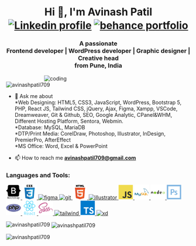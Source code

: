 <h1 align="center">Hi 👋, I'm Avinash Patil 
    <a href="https://www.linkedin.com/in/avinash-patil-78a1a27b/" target="_blank" >
        <img align="center" src="https://raw.githubusercontent.com/rahuldkjain/github-profile-readme-generator/master/src/images/icons/Social/linked-in-alt.svg" alt="Linkedin profile" height="15" width="15" /></a> 
    <a href="https://www.behance.net/avinashpatil" target="_blank" >
  <img align="center" src="https://raw.githubusercontent.com/rahuldkjain/github-profile-readme-generator/master/src/images/icons/Social/behance.svg" alt="behance portfolio" height="15" width="15" />
</a>
</h1>
<h3 align="center">A passionate <br>Frontend developer | WordPress developer | Graphic designer | Creative head <br/>from Pune, India</h3>
<img align="right" alt="coding" width="400" src="https://cdn.dribbble.com/users/1162077/screenshots/3848914/programmer.gif">

<p align="left"> <img src="https://komarev.com/ghpvc/?username=avinashpatil709&label=Profile%20views&color=0e75b6&style=flat" alt="avinashpatil709" /> </p>

- 💬 Ask me about <br/> *Web Designing: HTML5, CSS3, JavaScript, WordPress, Bootstrap 5, PHP, React JS, Tailwind CSS, jQuery, Ajax, Figma, Xampp, VSCode, Dreamweaver, Git & Github, SEO, Google Analytic, CPanel&WHM, Different Hosting Platform, Sentora, Webmin. <br/> *Database: MySQL, MariaDB <br/> *DTP/Print Media: CorelDraw, Photoshop, Illustrator, InDesign, PremierPro, AfterEffect <br/> *MS Office: Word, Excel & PowerPoint

- 📫 How to reach me **avinashpatil709@gmail.com** 
</p>



<h3 align="left">Languages and Tools:</h3>
<p align="left"> <a href="https://getbootstrap.com" target="_blank" rel="noreferrer"> <img src="https://raw.githubusercontent.com/devicons/devicon/master/icons/bootstrap/bootstrap-plain-wordmark.svg" alt="bootstrap" width="40" height="40"/> </a> <a href="https://www.w3schools.com/css/" target="_blank" rel="noreferrer"> <img src="https://raw.githubusercontent.com/devicons/devicon/master/icons/css3/css3-original-wordmark.svg" alt="css3" width="40" height="40"/> </a> <a href="https://www.figma.com/" target="_blank" rel="noreferrer"> <img src="https://www.vectorlogo.zone/logos/figma/figma-icon.svg" alt="figma" width="40" height="40"/> </a> <a href="https://git-scm.com/" target="_blank" rel="noreferrer"> <img src="https://www.vectorlogo.zone/logos/git-scm/git-scm-icon.svg" alt="git" width="40" height="40"/> </a> <a href="https://www.w3.org/html/" target="_blank" rel="noreferrer"> <img src="https://raw.githubusercontent.com/devicons/devicon/master/icons/html5/html5-original-wordmark.svg" alt="html5" width="40" height="40"/> </a> <a href="https://www.adobe.com/in/products/illustrator.html" target="_blank" rel="noreferrer"> <img src="https://www.vectorlogo.zone/logos/adobe_illustrator/adobe_illustrator-icon.svg" alt="illustrator" width="40" height="40"/> </a> <a href="https://developer.mozilla.org/en-US/docs/Web/JavaScript" target="_blank" rel="noreferrer"> <img src="https://raw.githubusercontent.com/devicons/devicon/master/icons/javascript/javascript-original.svg" alt="javascript" width="40" height="40"/> </a> <a href="https://www.mysql.com/" target="_blank" rel="noreferrer"> <img src="https://raw.githubusercontent.com/devicons/devicon/master/icons/mysql/mysql-original-wordmark.svg" alt="mysql" width="40" height="40"/> </a> <a href="https://nodejs.org" target="_blank" rel="noreferrer"> <img src="https://raw.githubusercontent.com/devicons/devicon/master/icons/nodejs/nodejs-original-wordmark.svg" alt="nodejs" width="40" height="40"/> </a> <a href="https://www.photoshop.com/en" target="_blank" rel="noreferrer"> <img src="https://raw.githubusercontent.com/devicons/devicon/master/icons/photoshop/photoshop-line.svg" alt="photoshop" width="40" height="40"/> </a> <a href="https://www.php.net" target="_blank" rel="noreferrer"> <img src="https://raw.githubusercontent.com/devicons/devicon/master/icons/php/php-original.svg" alt="php" width="40" height="40"/> </a> <a href="https://reactjs.org/" target="_blank" rel="noreferrer"> <img src="https://raw.githubusercontent.com/devicons/devicon/master/icons/react/react-original-wordmark.svg" alt="react" width="40" height="40"/> </a> <a href="https://sass-lang.com" target="_blank" rel="noreferrer"> <img src="https://raw.githubusercontent.com/devicons/devicon/master/icons/sass/sass-original.svg" alt="sass" width="40" height="40"/> </a> <a href="https://tailwindcss.com/" target="_blank" rel="noreferrer"> <img src="https://www.vectorlogo.zone/logos/tailwindcss/tailwindcss-icon.svg" alt="tailwind" width="40" height="40"/> </a> <a href="https://www.typescriptlang.org/" target="_blank" rel="noreferrer"> <img src="https://raw.githubusercontent.com/devicons/devicon/master/icons/typescript/typescript-original.svg" alt="typescript" width="40" height="40"/> </a> <a href="https://www.adobe.com/products/xd.html" target="_blank" rel="noreferrer"> <img src="https://cdn.worldvectorlogo.com/logos/adobe-xd.svg" alt="xd" width="40" height="40"/> </a> </p>

<p><img align="left" src="https://github-readme-stats.vercel.app/api/top-langs?username=avinashpatil709&show_icons=true&locale=en&layout=compact" alt="avinashpatil709" /></p>

<p>&nbsp;<img align="center" src="https://github-readme-stats.vercel.app/api?username=avinashpatil709&show_icons=true&locale=en" alt="avinashpatil709" /></p>

<p><img align="center" src="https://github-readme-streak-stats.herokuapp.com/?user=avinashpatil709&" alt="avinashpatil709" /></p>
